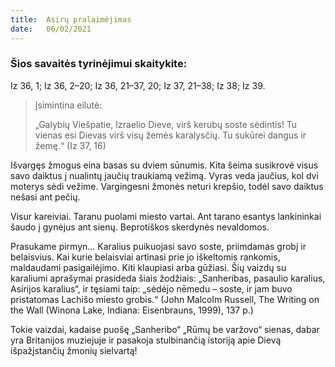 ```yaml
---
title:  Asirų pralaimėjimas
date:   06/02/2021
---
```


### Šios savaitės tyrinėjimui skaitykite:
Iz 36, 1; Iz 36, 2–20; Iz 36, 21–37, 20; Iz 37, 21–38; Iz 38; Iz 39.

> <p>Įsimintina eilutė:</p>
> „Galybių Viešpatie, Izraelio Dieve, virš kerubų soste sėdintis! Tu vienas esi Dievas virš visų žemės karalysčių. Tu sukūrei dangus ir žemę.“ (Iz 37, 16)

Išvargęs žmogus eina basas su dviem sūnumis. Kita šeima susikrovė visus savo daiktus į nualintų jaučių traukiamą vežimą. Vyras veda jaučius, kol dvi moterys sėdi vežime. Vargingesni žmonės neturi krepšio, todėl savo daiktus nešasi ant pečių.

Visur kareiviai. Taranu puolami miesto vartai. Ant tarano esantys lankininkai šaudo į gynėjus ant sienų. Beprotiškos skerdynės nevaldomos.

Prasukame pirmyn... Karalius puikuojasi savo soste, priimdamas grobį ir belaisvius. Kai kurie belaisviai artinasi prie jo iškeltomis rankomis, maldaudami pasigailėjimo. Kiti klaupiasi arba gūžiasi. Šių vaizdų su karaliumi aprašymai prasideda šiais žodžiais: „Sanheribas, pasaulio karalius, Asirijos karalius“, ir tęsiami taip: „sėdėjo nēmedu – soste, ir jam buvo pristatomas Lachišo miesto grobis.“ (John Malcolm Russell, The Writing on the Wall (Winona Lake, Indiana: Eisenbrauns, 1999), 137 p.)

Tokie vaizdai, kadaise puošę „Sanheribo“ „Rūmų be varžovo“ sienas, dabar yra Britanijos muziejuje ir pasakoja stulbinančią istoriją apie Dievą išpažįstančių žmonių sielvartą!